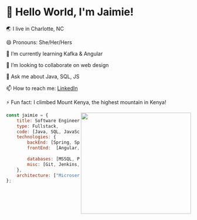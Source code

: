 # 👋 Hello World, I'm Jaimie!

🌏 I live in Charlotte, NC

😄 Pronouns: She/Her/Hers  

🌱 I’m currently learning Kafka & Angular

👯 I’m looking to collaborate on web design

💬 Ask me about Java, SQL, JS  

📫 How to reach me: [LinkedIn](https://www.linkedin.com/in/jaimie-sanita/)

⚡ Fun fact: I climbed Mount Kenya, the highest mountain in Kenya!

<img src="https://user-images.githubusercontent.com/77938209/147964965-55676b9b-4f4a-4900-9202-44bc8d3abbb5.jpg"  align="right" width="300" height="275">

```javascript
const jaimie = {
    title: Software Engineer,
    type: Fullstack,
    code: [Java, SQL, JavaScript, TypeScript, HTML, CSS], 
    technologies: {
        backEnd: [Spring, Spring Boot, JPA (Hibernate), Tomcat, JDBC, REST],
        frontEnd:  [Angular, Vue.js],
        
        databases: [MSSQL, PostgreSQL],
        misc: [Git, Jenkins, Jira, Postman, Kadeck, Visual Studio Code]
    },
    architecture: ["Microservices", "Event-Driven", "Design System Pattern"],
};
```


